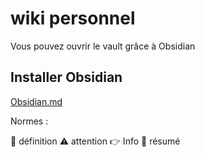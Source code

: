 wiki personnel
===================

Vous pouvez ouvrir le vault grâce à Obsidian

Installer Obsidian
------------------------------
[Obsidian.md](https://obsidian.md/)

Normes :

📔 définition
⚠ attention
👉 Info
👀 résumé